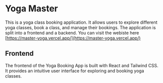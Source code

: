 # Yoga Master

This is a yoga class booking application. It allows users to explore different yoga classes, book a class, and manage their bookings. The application is split into a frontend and a backend. You can visit the webiste here [https://master-yoga.vercel.app/](https://master-yoga.vercel.app/)

## Frontend

The frontend of the Yoga Booking App is built with React and Tailwind CSS. It provides an intuitive user interface for exploring and booking yoga classes.
